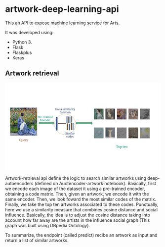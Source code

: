 # artwork-deep-learning-api

This an API to expose machine learning service for Arts.

It was developed using:
- Python 3.
- Flask
- Flaskplus
- Keras

## Artwork retrieval

![artwork-retrieval-motivation](https://github.com/ignaciogatti/art-deep-learning/blob/master/images/Artwork-retrieval.jpg)

Artwork-retrieval api define the logic to search similar artworks using deep-autoencoders (defined on Auotencoder-artwork notebook). Basically, first we encode each image of the dataset it using a pre-trained encoder, obtaining a code matrix. Then, given an artwork, we encode it with the same encoder. Then, we look foward the most similar codes of the matrix. Finally, we take the top ten artworks associated to these codes. Punctually, here we use a similarity measure that combines cosine distance and social influence. Basically, the idea is to adjust the cosine distance taking into account how far away are the artists in the influence social graph (This graph was built using DBpedia Ontology).

To summarize, the endpoint (called predict) recibe an artwork as input and return a list of similar artworks.

